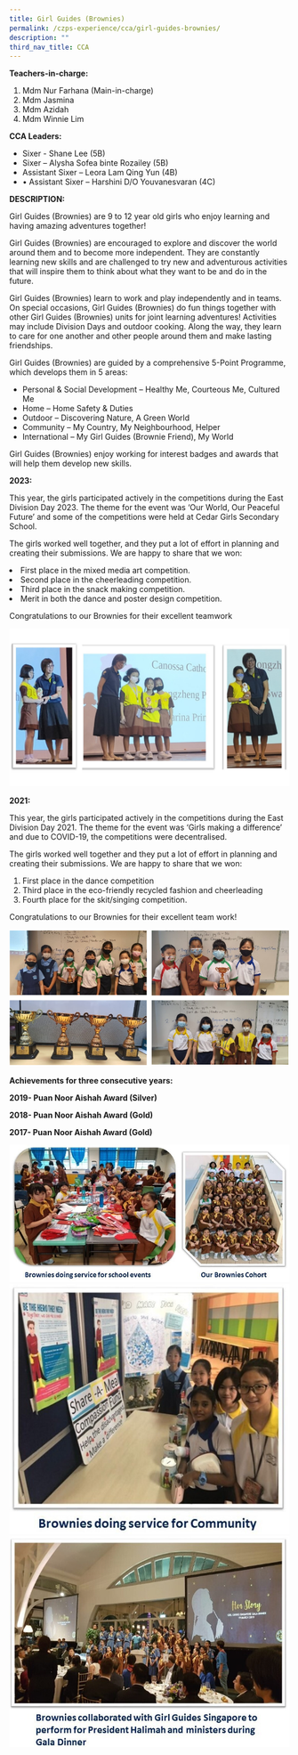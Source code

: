 ```yaml
---
title: Girl Guides (Brownies)
permalink: /czps-experience/cca/girl-guides-brownies/
description: ""
third_nav_title: CCA
---
```

<p><strong>Teachers-in-charge:</strong></p>
<ol>
<li>Mdm Nur Farhana (Main-in-charge)</li>
<li>Mdm Jasmina</li>
<li>Mdm Azidah</li>
<li>Mdm Winnie Lim</li>
</ol>
<p><strong>CCA Leaders:</strong></p>
<ul>
<li>Sixer - Shane Lee (5B)</li> 	<li>Sixer – Alysha Sofea binte Rozailey (5B)</li>
<li>Assistant Sixer – Leora Lam Qing Yun (4B)</li>
<li>•	Assistant Sixer – Harshini D/O Youvanesvaran (4C)</li>
</ul>
<p><strong>DESCRIPTION:</strong></p>
<p>Girl Guides (Brownies) are 9 to 12 year old girls who enjoy learning and having amazing adventures together!</p>
<p>Girl Guides (Brownies) are encouraged to explore and discover the world around them and to become more independent. They are constantly learning new skills and are challenged to try new and adventurous activities that will inspire them to think about what they want to be and do in the future.</p>
<p>Girl Guides (Brownies) learn to work and play independently and in teams. On special occasions, Girl Guides (Brownies) do fun things together with other Girl Guides (Brownies) units for joint learning adventures! Activities may include Division Days and outdoor cooking. Along the way, they learn to care for one another and other people around them and make lasting friendships.</p>
<p>Girl Guides (Brownies) are guided by a comprehensive 5-Point Programme, which develops them in 5 areas:</p>
<ul>
<li>Personal &amp; Social Development – Healthy Me, Courteous Me, Cultured Me</li>
<li>Home – Home Safety &amp; Duties</li>
<li>Outdoor – Discovering Nature, A Green World</li>
<li>Community – My Country, My Neighbourhood, Helper</li>
<li>International – My Girl Guides (Brownie Friend), My World</li>
</ul>
<p>Girl Guides (Brownies) enjoy working for interest badges and awards that will help them develop new skills.</p>
<p><strong>2023:</strong></p>
<p>This year, the girls participated actively in the competitions during the East Division Day 2023. The theme for the event was ‘Our World, Our Peaceful Future’ and some of the competitions were held at Cedar Girls Secondary School.
</p><p>The girls worked well together, and they put a lot of effort in planning and creating their submissions. We are happy to share that we won:</p>
<li>First place in the mixed media art competition.</li><li>Second place in the cheerleading competition.</li>
<li>Third place in the snack making competition.</li><li>Merit in both the dance and poster design competition.</li>
<p>Congratulations to our Brownies for their excellent teamwork</p>
<img src="/images/2023%20girl%20guides%20combine%20photo.JPG">

<p><strong>2021:</strong></p>
<p>This year, the girls participated actively in the competitions during the East Division Day 2021. The theme for the event was ‘Girls making a difference’ and due to COVID-19, the competitions were decentralised.</p>
<p>The girls worked well together and they put a lot of effort in planning and creating their submissions. We are happy to share that we won:</p>
<ol>
<li>First place in the dance competition</li>
<li>Third place in the eco-friendly recycled fashion and cheerleading</li>
<li>Fourth place for the skit/singing competition.&nbsp;</li>
</ol>
<p>Congratulations to our Brownies for their excellent team work!</p>
<img src="/images/gg1.png">
<p><strong>Achievements for three consecutive years:&nbsp;</strong></p>
<p><strong>2019- Puan Noor Aishah Award (Silver)&nbsp;</strong></p>
<p><strong>2018- Puan Noor Aishah Award (Gold)</strong></p>
<p><strong>2017- Puan Noor Aishah Award (Gold)</strong></p>
<img src="/images/gg2.jpg">
<img src="/images/gg3.jpg">
<img src="/images/gg4.jpg">